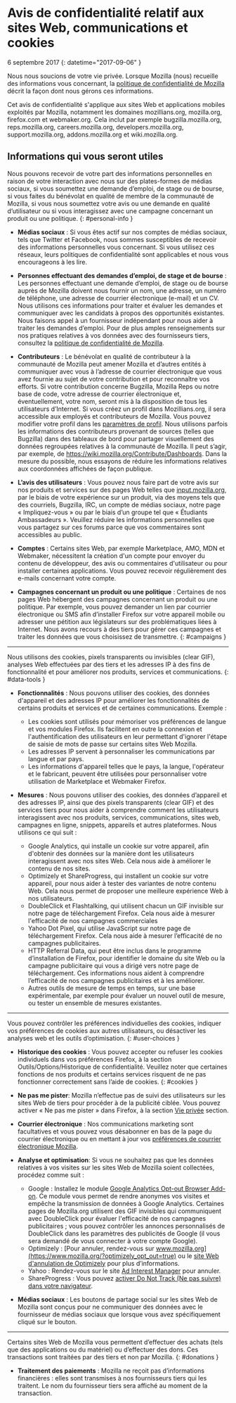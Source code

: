 # Avis de confidentialité relatif aux sites Web, communications et cookies

6 septembre 2017
{: datetime="2017-09-06" }

Nous nous soucions de votre vie privée. Lorsque Mozilla (nous) recueille des informations vous concernant, la [politique de confidentialité de Mozilla](https://www.mozilla.org/privacy/) décrit la façon dont nous gérons ces informations.

Cet avis de confidentialité s'applique aux sites Web et applications mobiles exploités par Mozilla, notamment les domaines mozillians.org, mozilla.org, firefox.com et webmaker.org. Cela inclut par exemple bugzilla.mozilla.org, reps.mozilla.org, careers.mozilla.org, developers.mozilla.org, support.mozilla.org, addons.mozilla.org et wiki.mozilla.org.

## Informations qui vous seront utiles

Nous pouvons recevoir de votre part des informations personnelles en raison de votre interaction avec nous sur des plates-formes de médias sociaux, si vous soumettez une demande d’emploi, de stage ou de bourse, si vous faites du bénévolat en qualité de membre de la communauté de Mozilla, si vous nous soumettez votre avis ou une demande en qualité d’utilisateur ou si vous interagissez avec une campagne concernant un produit ou une politique.
{: #personal-info }

* **Médias sociaux** : Si vous êtes actif sur nos comptes de médias sociaux, tels que Twitter et Facebook, nous sommes susceptibles de recevoir des informations personnelles vous concernant. Si vous utilisez ces réseaux, leurs politiques de confidentialité sont applicables et nous vous encourageons à les lire.  

* **Personnes effectuant des demandes d’emploi, de stage et de bourse** : Les personnes effectuant une demande d’emploi, de stage ou de bourse auprès de Mozilla doivent nous fournir un nom, une adresse, un numéro de téléphone, une adresse de courrier électronique (e-mail) et un CV. Nous utilisons ces informations pour traiter et évaluer les demandes et communiquer avec les candidats à propos des opportunités existantes. Nous faisons appel à un fournisseur indépendant pour nous aider à traiter les demandes d’emploi. Pour de plus amples renseignements sur nos pratiques relatives à vos données avec des fournisseurs tiers, consultez la [politique de confidentialité de Mozilla](https://www.mozilla.org/privacy/).

* **Contributeurs** : Le bénévolat en qualité de contributeur à la communauté de Mozilla peut amener Mozilla et d’autres entités à communiquer avec vous à l’adresse de courrier électronique que vous avez fournie au sujet de votre contribution et pour reconnaître vos efforts. Si votre contribution concerne Bugzilla, Mozilla Reps ou notre base de code, votre adresse de courrier électronique et, éventuellement, votre nom, seront mis à la disposition de tous les utilisateurs d’Internet. Si vous créez un profil dans Mozillians.org, il sera accessible aux employés et contributeurs de Mozilla. Vous pouvez modifier votre profil dans les [paramètres de profil](https://mozillians.org/user/edit). Nous utilisons parfois les informations des contributeurs provenant de sources (telles que Bugzilla) dans des tableaux de bord pour partager visuellement des données regroupées relatives à la communauté de Mozilla. Il peut s’agir, par exemple, de <https://wiki.mozilla.org/Contribute/Dashboards>. Dans la mesure du possible, nous essayons de réduire les informations relatives aux coordonnées affichées de façon publique.

* **L’avis des utilisateurs** :  Vous pouvez nous faire part de votre avis sur nos produits et services sur des pages Web telles que [input.mozilla.org](https://input.mozilla.org/), par le biais de votre expérience sur un produit, via des moyens tels que des courriels, Bugzilla, IRC, un compte de médias sociaux, notre page « Impliquez-vous » ou par le biais d’un groupe tel que « Étudiants Ambassadeurs ». Veuillez réduire les informations personnelles que vous partagez sur ces forums parce que vos commentaires sont accessibles au public.

* **Comptes** : Certains sites Web, par exemple Marketplace, AMO, MDN et Webmaker, nécessitent la création d'un compte pour envoyer du contenu de développeur, des avis ou commentaires d'utilisateur ou pour installer certaines applications.  Vous pouvez recevoir régulièrement des e-mails concernant votre compte.
 
* **Campagnes concernant un produit ou une politique** : Certaines de nos pages Web hébergent des campagnes concernant un produit ou une politique. Par exemple, vous pouvez demander un lien par courrier électronique ou SMS afin d’installer Firefox sur votre appareil mobile ou adresser une pétition aux législateurs sur des problématiques liées à Internet. Nous avons recours à des tiers pour gérer ces campagnes et traiter les données que vous choisissez de transmettre.
{: #campaigns }

---------------------------------------

Nous utilisons des cookies, pixels transparents ou invisibles (clear GIF), analyses Web effectuées par des tiers et les adresses IP à des fins de fonctionnalité et pour améliorer nos produits, services et communications. 
{: #data-tools }

* **Fonctionnalités** : Nous pouvons utiliser des cookies, des données d'appareil et des adresses IP pour améliorer les fonctionnalités de certains produits et services et de certaines communications. Exemple :
    * Les cookies sont utilisés pour mémoriser vos préférences de langue et vos modules Firefox. Ils facilitent en outre la connexion et l'authentification des utilisateurs en leur permettant d'ignorer l'étape de saisie de mots de passe sur certains sites Web Mozilla.  
    * Les adresses IP servent à personnaliser les communications par langue et par pays.  
    * Les informations d'appareil telles que le pays, la langue, l'opérateur et le fabricant, peuvent être utilisées pour personnaliser votre utilisation de Marketplace et Webmaker Firefox.

* **Mesures** : Nous pouvons utiliser des cookies, des données d’appareil et des adresses IP, ainsi que des pixels transparents (clear GIF) et des services tiers pour nous aider à comprendre comment les utilisateurs interagissent avec nos produits, services, communications, sites web, campagnes en ligne, snippets, appareils et autres plateformes. Nous utilisons ce qui suit :
    * Google Analytics, qui installe un cookie sur votre appareil, afin d'obtenir des données sur la manière dont les utilisateurs interagissent avec nos sites Web. Cela nous aide à améliorer le contenu de nos sites.  
    * Optimizely et ShareProgress, qui installent un cookie sur votre appareil, pour nous aider à tester des variantes de notre contenu Web. Cela nous permet de proposer une meilleure expérience Web à nos utilisateurs.
    * DoubleClick et Flashtalking, qui utilisent chacun un GIF invisible sur notre page de téléchargement Firefox. Cela nous aide à mesurer l'efficacité de nos campagnes commerciales
    * Yahoo Dot Pixel, qui utilise JavaScript sur notre page de téléchargement Firefox. Cela nous aide à mesurer l’efficacité de no campagnes publicitaires. 
    * HTTP Referral Data, qui peut être inclus dans le programme d’installation de Firefox, pour identifier le domaine du site Web ou la campagne publicitaire qui vous a dirigé vers notre page de téléchargement. Ces informations nous aident à comprendre l’efficacité de nos campagnes publicitaires et à les améliorer.
    * Autres outils de mesure de temps en temps, sur une base expérimentale, par exemple pour évaluer un nouvel outil de mesure, ou tester un ensemble de mesures existantes.

---------------------------------------

Vous pouvez contrôler les préférences individuelles des cookies, indiquer vos préférences de cookies aux autres utilisateurs, ou désactiver les analyses web et les outils d’optimisation. 
{: #user-choices }

* **Historique des cookies** : Vous pouvez accepter ou refuser les cookies individuels dans vos préférences Firefox, à la section Outils/Options/Historique de confidentialité. Veuillez noter que certaines fonctions de nos produits et certains services risquent de ne pas fonctionner correctement sans l’aide de cookies.
{: #cookies }

* **Ne pas me pister**: Mozilla n’effectue pas de suivi des utilisateurs sur les sites Web de tiers pour procéder à de la publicité ciblée. Vous pouvez activer « Ne pas me pister » dans Firefox, à la section [Vie privée](#data-tools) section.

* **Courrier électronique** : Nos communications marketing sont facultatives et vous pouvez vous désabonner en bas de la page du courrier électronique ou en mettant à jour vos [préférences de courrier électronique Mozilla](https://www.mozilla.org/newsletter/recovery/).

* **Analyse et optimisation**: Si vous ne souhaitez pas que les données relatives à vos visites sur les sites Web de Mozilla soient collectées, procédez comme suit :
    *  Google : Installez le module [Google Analytics Opt-out Browser Add-on](https://tools.google.com/dlpage/gaoptout). Ce module vous permet de rendre anonymes vos visites et empêche la transmission de données à Google Analytics. Certaines pages de Mozilla.org utilisent des GIF invisibles qui communiquent avec DoubleClick pour évaluer l'efficacité de nos campagnes publicitaires ; vous pouvez contrôler les annonces personnalisés de DoubleClick dans les paramètres des publicités de Google (il vous sera demandé de vous connecter à votre compte Google).
    *  Optimizely : [Pour annuler, rendez-vous sur www.mozilla.org](https://www.mozilla.org/?optimizely_opt_out=true) ou le [site Web d'annulation de Optimizely](https://www.optimizely.com/opt_out) pour plus d’informations.
    *  Yahoo : Rendez-vous sur le site [Ad Interest Manager](https://aim.yahoo.com/aim/us/en/optout/) pour annuler.
    *  ShareProgress : Vous pouvez [activer Do Not Track (Ne pas suivre) dans votre navigateur](https://support.mozilla.org/kb/how-do-i-turn-do-not-track-feature).

* **Médias sociaux** : Les boutons de partage social sur les sites Web de Mozilla sont conçus pour ne communiquer des données avec le fournisseur de médias sociaux que lorsque vous avez spécifiquement cliqué sur le bouton.

---------------------------------------

Certains sites Web de Mozilla vous permettent d’effectuer des achats (tels que des applications ou du matériel) ou d’effectuer des dons. Ces transactions sont traitées par des tiers et non par Mozilla.
{: #donations }

* **Traitement des paiements** :   Mozilla ne reçoit pas d’informations financières : elles sont transmises à nos fournisseurs tiers qui les traitent. Le nom du fournisseur tiers sera affiché au moment de la transaction.
